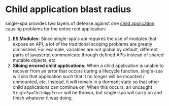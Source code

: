 # Child application blast radius

single-spa provides two layers of defense against one [child application](/docs/child-applications.md) causing problems
for the entire root application:

1. **ES Modules:** Since single-spa's api requires the use of modules that expose an API, a
   lot of the traditional scoping problems are greatly diminished. For example, variables are
   not global by default, different parts of javascript communicate through defined APIs
   instead of shared mutable objects, etc.
1. **Siloing errored child applications:** When a child application is unable to recover
   from an error that occurs during a lifecycle function, single-spa will silo that application
   such that it no longer will be mounted / unmounted, etc. Instead, it will remain in a dormant
   state so that other child applications can continue on. When this occurs, an uncaught
   `SingleSpaChildAppError` will be thrown, but single-spa will carry on and finish whatever
   it was doing.
